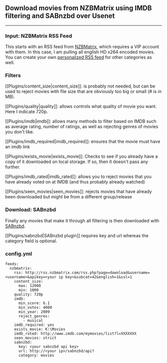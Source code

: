 ## Download movies from NZBMatrix using IMDB filtering and SABnzbd over Usenet
----

### Input: NZBMatrix RSS Feed
This starts with an RSS feed from [NZBMatrix](http://nzbmatrix.com), which requires a VIP account with them. In this case, I am pulling all english HD x264 encoded movies. You can create your own [personalized RSS feed](http://rss.nzbmatrix.com/) for other categories as well. 

### Filters
[[Plugins/content_size|content_size]]: is probably not needed, but can be used to reject movies with file size that are obviously too big or small (# is in MB). 

[[Plugins/quality|quality]]: allows controls what quality of movie you want. Here I indicate 720p.

[[Plugins/imdb|imdb]]: allows many methods to filter based on IMDB such as average rating, number of ratings, as well as rejecting genres of movies you don't like.

[[Plugins/imdb_required|imdb_required]]: ensures that the movie must have an imdb link

[[Plugins/exists_movie|exists_movie]]: Checks to see if you already have a copy of it downloaded on local storage. If so, then it doesn't pass any further. 

[[Plugins/imdb_rated|imdb_rated]]: allows you to reject movies that you have already voted on at IMDB (and thus probably already watched)

[[Plugins/seen_movies|seen_movies]]: rejects movies that have already been downloaded but might be from a different group/release

### Download: SABnzbd
Finally any movies that make it through all filtering is then downloaded with [SABnzbd](http://sabnzbd.org/).

[[Plugins/sabnzbd|SABnzbd plugin]] requires key and url whereas the category field is optional. 


### config.yml
```
feeds:
  nzbmatrix:
    rss: http://rss.nzbmatrix.com/rss.php?page=download&username=<username>&apikey=<your ip key>&subcat=42&english=1&ssl=1
    content_size: 
      max: 12000
      min: 1000
    quality: 720p
    imdb:
      min_score: 6.1
      min_votes: 4000
      min_year: 2009
      reject_genres:
        - musical
    imdb_required: yes
    exists_movie: K:\Movies
    imdb_rated: http://www.imdb.com/mymovies/list?l=XXXXXXX
    seen_movies: strict
    sabnzbd:
      key: <your sabnzbd api key>
      url: http://<your ip>/sabnzbd/api?
      category: movies

```
